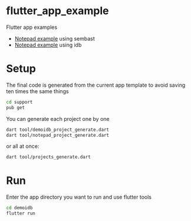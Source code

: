 # flutter_app_example

Flutter app examples

* [Notepad example](notepad_sembast/README.md) using sembast
* [Notepad example](notepad/README.md) using idb

# Setup

The final code is generated from the current app template to avoid saving ten times the same things

```bash
cd support
pub get
```

You can generate each project one by one 

```bash
dart tool/demoidb_project_generate.dart
dart tool/notepad_project_generate.dart
```

or all at once:
```bash
dart tool/projects_generate.dart
```

# Run

Enter the app directory you want to run and use flutter tools

```bash
cd demoidb
flutter run
```